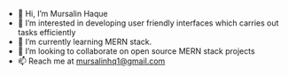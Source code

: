 - 👋 Hi, I’m Mursalin Haque
- 👀 I’m interested in developing user friendly interfaces which carries out tasks efficiently
- 🌱 I’m currently learning MERN stack.
- 💞️ I’m looking to collaborate on open source MERN stack projects
- 📫 Reach me at mursalinhq1@gmail.com

<!---
Mursalin7/Mursalin7 is a ✨ special ✨ repository because its `README.md` (this file) appears on your GitHub profile.
You can click the Preview link to take a look at your changes.
--->
